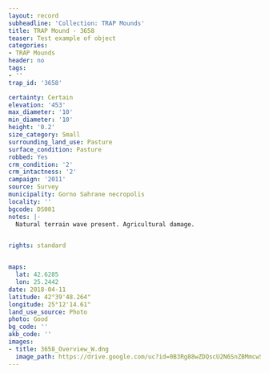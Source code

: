 ```yaml
---
layout: record
subheadline: 'Collection: TRAP Mounds'
title: TRAP Mound - 3658
teaser: Test example of object
categories:
- TRAP Mounds
header: no
tags:
- ''
trap_id: '3658'

certainty: Certain
elevation: '453'
max_diameter: '10'
min_diameter: '10'
height: '0.2'
size_category: Small
surrounding_land_use: Pasture
surface_condition: Pasture
robbed: Yes
crm_condition: '2'
crm_intactness: '2'
campaign: '2011'
source: Survey
municipality: Gorno Sahrane necropolis
locality: ''
bgcode: DS001
notes: |-
  Natural terrain wave present. Agricultural damage.


rights: standard


maps:
  lat: 42.6285
  lon: 25.2442
date: 2018-04-11
latitude: 42°39'48.264"
longitude: 25°12'14.61"
land_use_source: Photo
photo: Good
bg_code: ''
akb_code: ''
images:
- title: 3658_Overview_W.dng
  image_path: https://drive.google.com/uc?id=0B3Rg88wZDQscU2N6SnZBMmcwSTQ
---
```

